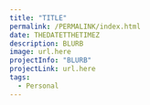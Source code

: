 ```yaml
---
title: "TITLE"
permalink: /PERMALINK/index.html
date: THEDATETTHETIMEZ
description: BLURB
image: url.here
projectInfo: "BLURB"
projectLink: url.here
tags: 
  - Personal
---
```


